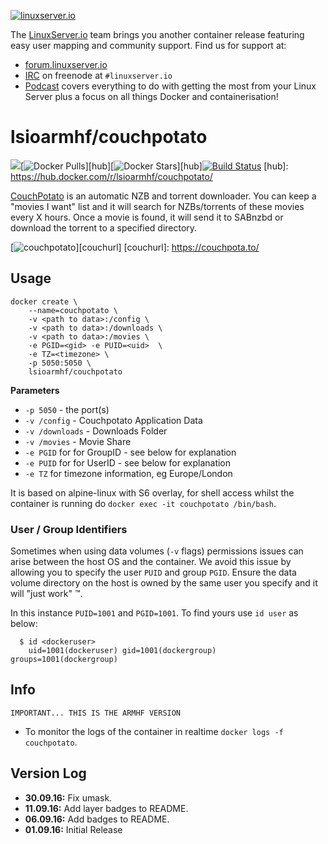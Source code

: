 [linuxserverurl]: https://linuxserver.io
[forumurl]: https://forum.linuxserver.io
[ircurl]: https://www.linuxserver.io/irc/
[podcasturl]: https://www.linuxserver.io/podcast/

[![linuxserver.io](https://raw.githubusercontent.com/linuxserver/docker-templates/master/linuxserver.io/img/linuxserver_medium.png)][linuxserverurl]

The [LinuxServer.io][linuxserverurl] team brings you another container release featuring easy user mapping and community support. Find us for support at:
* [forum.linuxserver.io][forumurl]
* [IRC][ircurl] on freenode at `#linuxserver.io`
* [Podcast][podcasturl] covers everything to do with getting the most from your Linux Server plus a focus on all things Docker and containerisation!

# lsioarmhf/couchpotato


[![](https://images.microbadger.com/badges/image/lsioarmhf/couchpotato.svg)](http://microbadger.com/images/lsioarmhf/couchpotato "Get your own image badge on microbadger.com")[![Docker Pulls](https://img.shields.io/docker/pulls/lsioarmhf/couchpotato.svg)][hub][![Docker Stars](https://img.shields.io/docker/stars/lsioarmhf/couchpotato.svg)][hub][![Build Status](http://jenkins.linuxserver.io:8080/buildStatus/icon?job=Dockers/LinuxServer.io-armhf/lsioarmhf-couchpotato)](http://jenkins.linuxserver.io:8080/job/Dockers/job/LinuxServer.io-armhf/job/lsioarmhf-couchpotato/)
[hub]: https://hub.docker.com/r/lsioarmhf/couchpotato/

[CouchPotato](https://couchpota.to) is an automatic NZB and torrent downloader. You can keep a "movies I want" list and it will search for NZBs/torrents of these movies every X hours. Once a movie is found, it will send it to SABnzbd or download the torrent to a specified directory.

[![couchpotato](https://couchpota.to/media/images/full.png)][couchurl]
[couchurl]: https://couchpota.to/

## Usage

```
docker create \
	--name=couchpotato \
	-v <path to data>:/config \
	-v <path to data>:/downloads \
	-v <path to data>:/movies \
	-e PGID=<gid> -e PUID=<uid>  \
	-e TZ=<timezone> \
	-p 5050:5050 \
	lsioarmhf/couchpotato
```

**Parameters**

* `-p 5050` - the port(s)
* `-v /config` - Couchpotato Application Data
* `-v /downloads` - Downloads Folder
* `-v /movies` - Movie Share
* `-e PGID` for for GroupID - see below for explanation
* `-e PUID` for for UserID - see below for explanation
* `-e TZ` for timezone information, eg Europe/London

It is based on alpine-linux with S6 overlay, for shell access whilst the container is running do `docker exec -it couchpotato /bin/bash`.

### User / Group Identifiers

Sometimes when using data volumes (`-v` flags) permissions issues can arise between the host OS and the container. We avoid this issue by allowing you to specify the user `PUID` and group `PGID`. Ensure the data volume directory on the host is owned by the same user you specify and it will "just work" ™.

In this instance `PUID=1001` and `PGID=1001`. To find yours use `id user` as below:

```
  $ id <dockeruser>
    uid=1001(dockeruser) gid=1001(dockergroup) groups=1001(dockergroup)
```

## Info
`IMPORTANT... THIS IS THE ARMHF VERSION`

* To monitor the logs of the container in realtime `docker logs -f couchpotato`.

## Version Log

+ **30.09.16:** Fix umask.
+ **11.09.16:** Add layer badges to README.
+ **06.09.16:** Add badges to README.
+ **01.09.16:** Initial Release
